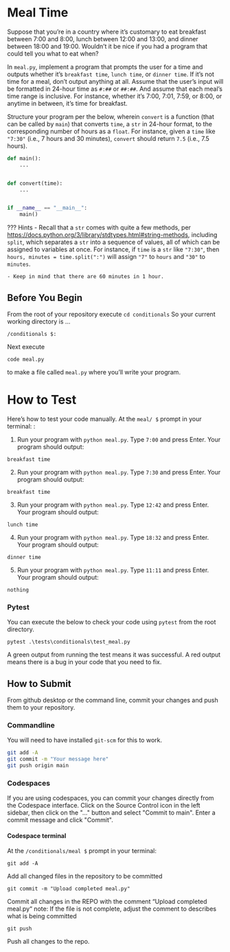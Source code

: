 # Meal Time

Suppose that you’re in a country where it’s customary to eat breakfast between 7:00 and 8:00, lunch between 12:00 and 13:00, and dinner between 18:00 and 19:00. Wouldn’t it be nice if you had a program that could tell you what to eat when?

In `meal.py`, implement a program that prompts the user for a time and outputs whether it’s `breakfast time`, `lunch time`, or `dinner time`. If it’s not time for a meal, don’t output anything at all. Assume that the user’s input will be formatted in 24-hour time as `#:##` or `##:##`. And assume that each meal’s time range is inclusive. For instance, whether it’s 7:00, 7:01, 7:59, or 8:00, or anytime in between, it’s time for breakfast.

Structure your program per the below, wherein `convert` is a function (that can be called by `main`) that converts `time`, a `str` in 24-hour format, to the corresponding number of hours as a `float`. For instance, given a `time` like `"7:30"` (i.e., 7 hours and 30 minutes), `convert` should return `7.5` (i.e., 7.5 hours).
```py
def main():
    ...


def convert(time):
    ...


if __name__ == "__main__":
    main()
```
??? Hints
    - Recall that a `str` comes with quite a few methods, per <https://docs.python.org/3/library/stdtypes.html#string-methods>, including `split`, which separates a `str` into a sequence of values, all of which can be assigned to variables at once. For instance, if `time` is a `str` like `"7:30"`, then
    ```
		hours, minutes = time.split(":")
    ```
    will assign `"7"` to `hours` and `"30"` to `minutes`.

    - Keep in mind that there are 60 minutes in 1 hour.

## Before You Begin
From the root of your repository execute `cd conditionals` So your current working directory is ...		
```
/conditionals $:
```
Next execute
```
code meal.py
```
to make a file called `meal.py` where you’ll write your program.

# How to Test
Here’s how to test your code manually. At the `meal/ $` prompt in your terminal: :

1. Run your program with `python meal.py`. Type `7:00` and press Enter. Your program should output: 
```
breakfast time
```
2. Run your program with `python meal.py`. Type `7:30` and press Enter. Your program should output:
```
breakfast time
```
3. Run your program with `python meal.py`. Type `12:42` and press Enter. Your program should output:
```
lunch time
```
4. Run your program with `python meal.py`. Type `18:32` and press Enter. Your program should output:
```
dinner time
```
5. Run your program with `python meal.py`. Type `11:11` and press Enter. Your program should output:
```
nothing
```

### Pytest 
You can execute the below to check your code using `pytest` from the root directory.

```
pytest .\tests\conditionals\test_meal.py
```

A green output from running the test means it was successful. A red output means there is a bug in your code that you need to fix.

## How to Submit

From github desktop or the command line, commit your changes and push them to your repository.

### Commandline 
You will need to have installed `git-scm` for this to work.

```bash
git add -A
git commit -m "Your message here"
git push origin main
```

### Codespaces
If you are using codespaces, you can commit your changes directly from the Codespace interface. Click on the Source Control icon in the left sidebar, then click on the "..." button and select "Commit to main". Enter a commit message and click "Commit".

#### Codespace terminal 

At the `/conditionals/meal $` prompt in your terminal:
```
git add -A 
```
Add all changed files in the repository to be committed
```
git commit -m "Upload completed meal.py"
```
Commit all changes in the REPO with the comment “Upload completed meal.py“ note: If the file is not complete, adjust the comment to describes what is being committed
```
git push 
```
Push all changes to the repo.